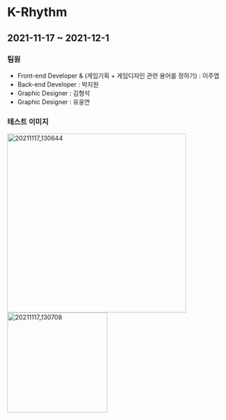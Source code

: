 # K-Rhythm

## 2021-11-17 ~ 2021-12-1

### 팀원
- Front-end Developer & (게임기획 + 게임디자인 관련 용어를 정하기) : 이주엽
- Back-end Developer : 박지원
- Graphic Designer : 김형석
- Graphic Designer : 유웅연

### 테스트 이미지
<img width="410" alt="20211117_130644" src="https://user-images.githubusercontent.com/55792986/142132956-f55397ff-afec-427c-8d83-ae20901d6274.png">
<img width="229" alt="20211117_130708" src="https://user-images.githubusercontent.com/55792986/142132959-cf837e27-3f2d-4e34-81e9-6b08d757c3b8.png">


